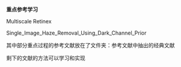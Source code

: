 **重点参考学习**

Multiscale Retinex

Single_Image_Haze_Removal_Using_Dark_Channel_Prior

其中部分重点过程的参考文献放在了文件夹：参考文献中抽出的经典文献

剩下的文献的方法可以学习和实现